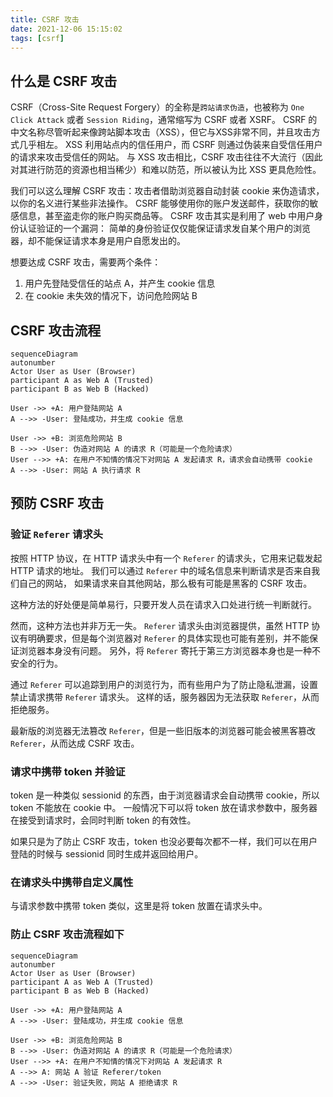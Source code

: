 ```yaml
---
title: CSRF 攻击
date: 2021-12-06 15:15:02
tags: [csrf]
---
```


## 什么是 CSRF 攻击

CSRF（Cross-Site Request Forgery）的全称是`跨站请求伪造`，也被称为 `One Click Attack` 或者 `Session Riding`，通常缩写为 CSRF 或者 XSRF。
CSRF 的中文名称尽管听起来像跨站脚本攻击（XSS），但它与XSS非常不同，并且攻击方式几乎相左。
XSS 利用站点内的信任用户，而 CSRF 则通过伪装来自受信任用户的请求来攻击受信任的网站。
与 XSS 攻击相比，CSRF 攻击往往不大流行（因此对其进行防范的资源也相当稀少）和难以防范，所以被认为比 XSS 更具危险性。

我们可以这么理解 CSRF 攻击：攻击者借助浏览器自动封装 cookie 来伪造请求，以你的名义进行某些非法操作。
CSRF 能够使用你的账户发送邮件，获取你的敏感信息，甚至盗走你的账户购买商品等。
CSRF 攻击其实是利用了 web 中用户身份认证验证的一个漏洞：
简单的身份验证仅仅能保证请求发自某个用户的浏览器，却不能保证请求本身是用户自愿发出的。

想要达成 CSRF 攻击，需要两个条件：

1. 用户先登陆受信任的站点 A，并产生 cookie 信息
2. 在 cookie 未失效的情况下，访问危险网站 B

## CSRF 攻击流程

```mermaid
sequenceDiagram
autonumber
Actor User as User (Browser)
participant A as Web A (Trusted)
participant B as Web B (Hacked)

User ->> +A: 用户登陆网站 A
A -->> -User: 登陆成功，并生成 cookie 信息

User ->> +B: 浏览危险网站 B
B -->> -User: 伪造对网站 A 的请求 R（可能是一个危险请求）
User -->> +A: 在用户不知情的情况下对网站 A 发起请求 R，请求会自动携带 cookie
A -->> -User: 网站 A 执行请求 R
```

<!--more-->

## 预防 CSRF 攻击

### 验证 `Referer` 请求头

按照 HTTP 协议，在 HTTP 请求头中有一个 `Referer` 的请求头，它用来记载发起 HTTP 请求的地址。
我们可以通过 `Referer` 中的域名信息来判断请求是否来自我们自己的网站，
如果请求来自其他网站，那么极有可能是黑客的 CSRF 攻击。

这种方法的好处便是简单易行，只要开发人员在请求入口处进行统一判断就行。

然而，这种方法也并非万无一失。
`Referer` 请求头由浏览器提供，虽然 HTTP 协议有明确要求，但是每个浏览器对 `Referer` 的具体实现也可能有差别，并不能保证浏览器本身没有问题。
另外，将 `Referer` 寄托于第三方浏览器本身也是一种不安全的行为。

通过 `Referer` 可以追踪到用户的浏览行为，而有些用户为了防止隐私泄漏，设置禁止请求携带 `Referer` 请求头。
这样的话，服务器因为无法获取 `Referer`，从而拒绝服务。

最新版的浏览器无法篡改 `Referer`，但是一些旧版本的浏览器可能会被黑客篡改 `Referer`，从而达成 CSRF 攻击。

### 请求中携带 token 并验证

token 是一种类似 sessionid 的东西，由于浏览器请求会自动携带 cookie，所以 token 不能放在 cookie 中。
一般情况下可以将 token 放在请求参数中，服务器在接受到请求时，会同时判断 token 的有效性。

如果只是为了防止 CSRF 攻击，token 也没必要每次都不一样，我们可以在用户登陆的时候与 sessionid 同时生成并返回给用户。

### 在请求头中携带自定义属性

与请求参数中携带 token 类似，这里是将 token 放置在请求头中。

### 防止 CSRF 攻击流程如下

```mermaid
sequenceDiagram
autonumber
Actor User as User (Browser)
participant A as Web A (Trusted)
participant B as Web B (Hacked)

User ->> +A: 用户登陆网站 A
A -->> -User: 登陆成功，并生成 cookie 信息

User ->> +B: 浏览危险网站 B
B -->> -User: 伪造对网站 A 的请求 R（可能是一个危险请求）
User -->> +A: 在用户不知情的情况下对网站 A 发起请求 R
A -->> A: 网站 A 验证 Referer/token
A -->> -User: 验证失败，网站 A 拒绝请求 R
```

